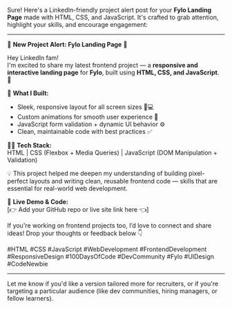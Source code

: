 Sure! Here's a LinkedIn-friendly project alert post for your **Fylo Landing Page** made with HTML, CSS, and JavaScript. It's crafted to grab attention, highlight your skills, and encourage engagement:

---

🚀 **New Project Alert: Fylo Landing Page** 🚀

Hey LinkedIn fam!  
I'm excited to share my latest frontend project — a **responsive and interactive landing page** for **Fylo**, built using **HTML, CSS, and JavaScript**. 🎯

📌 **What I Built:**
- Sleek, responsive layout for all screen sizes 📱💻  
- Custom animations for smooth user experience 🎨  
- JavaScript form validation + dynamic UI behavior ⚙️  
- Clean, maintainable code with best practices ✅

👨‍💻 **Tech Stack:**  
HTML | CSS (Flexbox + Media Queries) | JavaScript (DOM Manipulation + Validation)

💡 This project helped me deepen my understanding of building pixel-perfect layouts and writing clean, reusable frontend code — skills that are essential for real-world web development.

🔗 **Live Demo & Code:**  
[👉 Add your GitHub repo or live site link here 👈]

If you're working on frontend projects too, I’d love to connect and share ideas! Drop your thoughts or feedback below 👇

#HTML #CSS #JavaScript #WebDevelopment #FrontendDevelopment #ResponsiveDesign #100DaysOfCode #DevCommunity #Fylo #UIDesign #CodeNewbie

---

Let me know if you'd like a version tailored more for recruiters, or if you're targeting a particular audience (like dev communities, hiring managers, or fellow learners).
